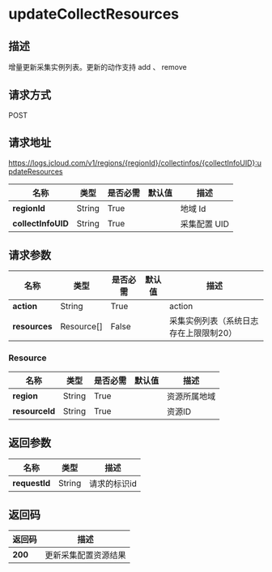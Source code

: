 # updateCollectResources


## 描述
增量更新采集实例列表。更新的动作支持 add 、 remove

## 请求方式
POST

## 请求地址
https://logs.jcloud.com/v1/regions/{regionId}/collectinfos/{collectInfoUID}:updateResources

|名称|类型|是否必需|默认值|描述|
|---|---|---|---|---|
|**regionId**|String|True| |地域 Id|
|**collectInfoUID**|String|True| |采集配置 UID|

## 请求参数
|名称|类型|是否必需|默认值|描述|
|---|---|---|---|---|
|**action**|String|True| |action|
|**resources**|Resource[]|False| |采集实例列表（系统日志存在上限限制20）|

### Resource
|名称|类型|是否必需|默认值|描述|
|---|---|---|---|---|
|**region**|String|True| |资源所属地域|
|**resourceId**|String|True| |资源ID|

## 返回参数
|名称|类型|描述|
|---|---|---|
|**requestId**|String|请求的标识id|


## 返回码
|返回码|描述|
|---|---|
|**200**|更新采集配置资源结果|
